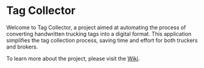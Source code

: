 # Tag Collector
Welcome to Tag Collector, a project aimed at automating the process of converting handwritten trucking tags into a digital format. This application simplifies the tag collection process, saving time and effort for both truckers and brokers.

To learn more about the project, please visit the [Wiki](https://github.com/Dylan-Miller1/Tag-Collector/wiki).
